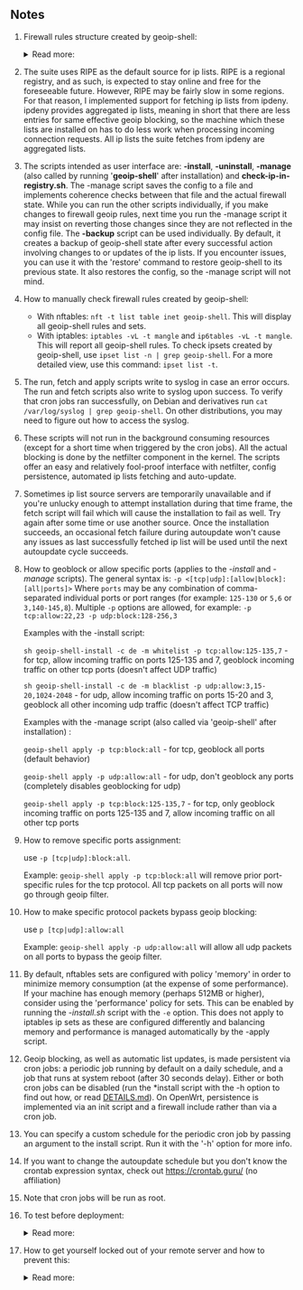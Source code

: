 ## **Notes**
1) Firewall rules structure created by geoip-shell:
    <details> <summary>Read more:</summary>

    ### **iptables**
    - With **iptables**, all firewall rules created by geoip-shell are in the table `mangle`. The reason to use `mangle` is that this table has a built-in chain called `PREROUTING` which is attached to the `prerouting` hook in the netfilter kernel component. Via a rule in this chain, geoip-shell creates one set of rules which applies to all ingress traffic for a given ip family, rather than having to create and maintain separate rules for chains INPUT and FORWARDING which would be possible in the default `filter` table.
    - This also means that any rules you might have in the `filter` table will only see traffic which is allowed by geoip-shell rules, which may reduce the CPU load as a side-effect.
    - Note that **iptables** features separate tables for ipv4 and ipv6, hence geoip-shell creates separate rules for each family (unless the user restricts geoip-shell to a certain family during installation).
    - Inside the table `mangle`, geoip-shell creates the custom chain `GEOIP-SHELL` and redirects traffic to it via a rule in the `PREROUTING` chain. geoip-shell calls that rule the "enable" rule which can be removed or re-added on-demand with the commands `geoip-shell on` and `geoip-shell off`. If the "enable" rule is not present, system firewall will act as if all other geoip-shell rules (for a given ip family) are not present.
    - If specific network interfaces were set during installation, the "enable" rule directs traffic to a 2nd custom chain `GEOIP-SHELL_WAN` rather than to the `GEOIP-SHELL` chain. geoip-shell creates rules in the `GEOIP-SHELL_WAN` chain which selectively direct traffic only from the specified network interfaces to the `GEOIP-SHELL` chain.
    - With iptables, geoip-shell removes the "enable" rule before making any changes to the ip sets and rules, and re-adds it once the changes have been successfully made. This is a precaution measure intended to minimize any chance of potential problems. Typically ip list updates do not take more than a few seconds, and on reasonably fast systems less than a second, so the time when geoip blocking is not enabled is typically very brief.

    ### **nftables**
    - With **nftables**, all firewall rules created by geoip-shell are in the table named `geoip-shell`, family "inet", which is a term nftables uses for tables applying to both ip families. The `geoip-shell` table includes rules for both ip families and any nftables sets geoip-shell creates. geoip-shell creates 2 chains in that table: `GEOIP-BASE` and `GEOIP-SHELL`. The base chain attaches to netfilter's `prerouting` hook and has a rule which directs traffic to the `GEOIP-SHELL` chain. That rule is the geoip-shell "enable" rule for nftables-based systems which acts exactly like the "enable" rule in the iptables-based systems, except it applies to both ip families.
    - **nftables** allows for more control over which network interfaces each rule applies to, so when certain network interfaces are specified during installation, geoip-shell specifies these interfaces directly in the rules inside the `GEOIP-SHELL` chain, and so (contrary to iptables-based systems) there is no need in an additional chain.
    - **nftables** features atomic rules updates, meaning that when issuing multiple nftables commands at once, if any command fails, all changes get cancelled and the system remains in the same state as before. geoip-shell utilizes this feature for fault-tolerance and to completely eliminate time when geoip blocking is disabled during an update of the sets or rules.
    - **nftables** current version (up to 1.0.8 and probably 1.0.9) has some bugs related to unnecessarily high transient memory consumption when performing certain actions, including adding new sets. These bugs are known (I personally reported one to the netfilter team) and for the most part, already have patches implemented which should eventually roll out to the distributions. This mostly matters for embedded hardware with less than 512MB of memory. geoip-shell works around these bugs as much as possible. One of the workarounds is to avoid using the atomic replacement feature for nftables sets. Instead, when updating sets, geoip-shell first adds new sets one by one, then atomically applies all other changes, including rules changes and removing the old sets. In case of an error during any stage of this process, all changes get cancelled, old rules and sets remain in place and geoip-shell then destroys the new sets. This is less efficient but with current versions of nftables, this actually lowers the minimum memory bar for the embedded devices. Once a new version of nftables will be rolled out to the distros, geoip-shell will adapt the algorithm accordingly.

    ### **nftables and iptables**
    - With both **nftables** and **iptables**, geoip-shell goes a long way to make sure that firewall rules and ip sets are correct and matching the user-defined config. Automatic corrective mechanisms are implemented which should restore geoip-shell firewall rules in case they do not match the config (which normally should never happen).
    - geoip-shell implements rules and ip sets "tagging" to distinguish between its own rules and other rules and sets. This way, geoip-shell never makes any changes to any rules or sets which geoip-shell did not create.
    - When uninstalling, geoip-shell removes all its rules, chains and ip sets.

    </details>

2) The suite uses RIPE as the default source for ip lists. RIPE is a regional registry, and as such, is expected to stay online and free for the foreseeable future. However, RIPE may be fairly slow in some regions. For that reason, I implemented support for fetching ip lists from ipdeny. ipdeny provides aggregated ip lists, meaning in short that there are less entries for same effective geoip blocking, so the machine which these lists are installed on has to do less work when processing incoming connection requests. All ip lists the suite fetches from ipdeny are aggregated lists.

3) The scripts intended as user interface are: **-install**, **-uninstall**, **-manage** (also called by running '**geoip-shell**' after installation) and **check-ip-in-registry.sh**. The -manage script saves the config to a file and implements coherence checks between that file and the actual firewall state. While you can run the other scripts individually, if you make changes to firewall geoip rules, next time you run the -manage script it may insist on reverting those changes since they are not reflected in the config file. The **-backup** script can be used individually. By default, it creates a backup of geoip-shell state after every successful action involving changes to or updates of the ip lists. If you encounter issues, you can use it with the 'restore' command to restore geoip-shell to its previous state. It also restores the config, so the -manage script will not mind.

4) How to manually check firewall rules created by geoip-shell:
    - With nftables: `nft -t list table inet geoip-shell`. This will display all geoip-shell rules and sets.
    - With iptables: `iptables -vL -t mangle` and `ip6tables -vL -t mangle`. This will report all geoip-shell rules. To check ipsets created by geoip-shell, use `ipset list -n | grep geoip-shell`. For a more detailed view, use this command: `ipset list -t`.

5) The run, fetch and apply scripts write to syslog in case an error occurs. The run and fetch scripts also write to syslog upon success. To verify that cron jobs ran successfully, on Debian and derivatives run `cat /var/log/syslog | grep geoip-shell`. On other distributions, you may need to figure out how to access the syslog.

6) These scripts will not run in the background consuming resources (except for a short time when triggered by the cron jobs). All the actual blocking is done by the netfilter component in the kernel. The scripts offer an easy and relatively fool-proof interface with netfilter, config persistence, automated ip lists fetching and auto-update.

7) Sometimes ip list source servers are temporarily unavailable and if you're unlucky enough to attempt installation during that time frame, the fetch script will fail which will cause the installation to fail as well. Try again after some time or use another source. Once the installation succeeds, an occasional fetch failure during autoupdate won't cause any issues as last successfully fetched ip list will be used until the next autoupdate cycle succeeds.

8) How to geoblock or allow specific ports (applies to the _-install_ and _-manage_ scripts).
    The general syntax is: `-p <[tcp|udp]:[allow|block]:[all|ports]>`
    Where `ports` may be any combination of comma-separated individual ports or port ranges (for example: `125-130` or `5,6` or `3,140-145,8`).
    Multiple `-p` options are allowed, for example: `-p tcp:allow:22,23 -p udp:block:128-256,3`

    Examples with the -install script:

    `sh geoip-shell-install -c de -m whitelist -p tcp:allow:125-135,7` - for tcp, allow incoming traffic on ports 125-135 and 7, geoblock incoming traffic on other tcp ports (doesn't affect UDP traffic)

    `sh geoip-shell-install -c de -m blacklist -p udp:allow:3,15-20,1024-2048` - for udp, allow incoming traffic on ports 15-20 and 3, geoblock all other incoming udp traffic (doesn't affect TCP traffic)

    Examples with the -manage script (also called via 'geoip-shell' after installation) :

    `geoip-shell apply -p tcp:block:all` - for tcp, geoblock all ports (default behavior)

    `geoip-shell apply -p udp:allow:all` - for udp, don't geoblock any ports (completely disables geoblocking for udp)

    `geoip-shell apply -p tcp:block:125-135,7` - for tcp, only geoblock incoming traffic on ports 125-135 and 7, allow incoming traffic on all other tcp ports

9) How to remove specific ports assignment:

    use `-p [tcp|udp]:block:all`.

    Example: `geoip-shell apply -p tcp:block:all` will remove prior port-specific rules for the tcp protocol. All tcp packets on all ports will now go through geoip filter.

10) How to make specific protocol packets bypass geoip blocking:

    use `p [tcp|udp]:allow:all`

    Example: `geoip-shell apply -p udp:allow:all` will allow all udp packets on all ports to bypass the geoip filter.

11) By default, nftables sets are configured with policy 'memory' in order to minimize memory consumption (at the expense of some performance). If your machine has enough memory (perhaps 512MB or higher), consider using the 'performance' policy for sets. This can be enabled by running the _-install.sh_ script with the `-e` option. This does not apply to iptables ip sets as these are configured differently and balancing memory and performance is managed automatically by the -apply script.

12) Geoip blocking, as well as automatic list updates, is made persistent via cron jobs: a periodic job running by default on a daily schedule, and a job that runs at system reboot (after 30 seconds delay). Either or both cron jobs can be disabled (run the *install script with the -h option to find out how, or read [DETAILS.md](/Documentation/DETAILS.md)). On OpenWrt, persistence is implemented via an init script and a firewall include rather than via a cron job.

13) You can specify a custom schedule for the periodic cron job by passing an argument to the install script. Run it with the '-h' option for more info.

14) If you want to change the autoupdate schedule but you don't know the crontab expression syntax, check out https://crontab.guru/ (no affiliation)

15) Note that cron jobs will be run as root.

16) To test before deployment:
    <details> <summary>Read more:</summary>

    - You can run the install script with the "-k" (noblock) option to apply all actions and create all firewall rules except the geoip-shell "enable" rule. This way you can make sure no errors are encountered and check the resulting firewall config before commiting to actual blocking. To enable blocking later, use the command `geoip-shell on`.
    - You can run the install script with the "-n" option to skip creating the reboot cron job which implements persistence and with the '-s disable' option to skip creating the autoupdate cron job. This way, a simple machine restart should undo all changes made to the firewall (unless you have some software that restores firewall settings after reboot). For example: `sh geoip-shell-install -c <country_code> -m whitelist -n -s disable`. To enable persistence and autoupdate later, reinstall without both options.

    </details>

17) How to get yourself locked out of your remote server and how to prevent this:
    <details> <summary>Read more:</summary>

    There are 4 scenarios where you can lock yourself out of your remote server with this suite:
    - install in whitelist mode without including your country in the whitelist
    - install in whitelist mode and later remove your country from the whitelist
    - blacklist your country (either during installation or later)
    - your remote machine has no dedicated WAN interfaces (it is behind a router) and you incorrectly specified LAN subnets the machine belongs to

    As to the first 3 scenarios, the -manage script will warn you in each of these situations and wait for your input (you can press Y and do it anyway), but that depends on you correctly specifying your country code during installation. The -install script will ask you about it. If you prefer, you can skip by pressing Enter - that will disable this feature. If you do provide the -install script your country code, it will be added to the config file on your machine and the -manage script will read the value and perform the necessary checks, during installation or later when you want to make changes to the blacklist/whitelist.

    As to the 4th scenario, geoip-shell implements LAN subnets automatic detection and asks you to verify that the detected LAN subnets are correct. If you are not sure how to verify this, reading the [INSTALL.md](/Documentation/INSTALL.md) file should help. Read the documentation, follow it and you should be fine. If you specify your own LAN subnets (rather than using the automatically detected ones), geoip-shell validates them, meaning it makes sure that they appear to be valid subnets by checking them with regex, and asking the kernel. This does not prevent a situation where you provide technically valid subnets which however are not the subnets actually used in the LAN your machine belongs to. So double-check. Also note that LAN subnets **may** change in the future, for example if someone changes some config in the router or replaces the router etc. For this reason, when installing the suite for **all** network interfaces, the -install script offers to enable automatic detection of LAN subnets at each periodic update. If for some reason you do not enable this feature, you will need to make the necessary precautions when changing LAN subnets your remote machine belongs to.

    </details>
